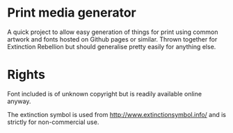 # Print media generator

A quick project to allow easy generation of things for print using common artwork and fonts hosted on Github pages or similar. Thrown together for Extinction Rebellion but should generalise pretty easily for anything else.

# Rights

Font included is of unknown copyright but is readily available online anyway.

The extinction symbol is used from http://www.extinctionsymbol.info/ and is strictly for non-commercial use.
